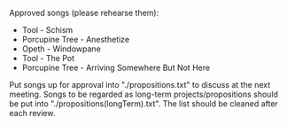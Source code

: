 Approved songs (please rehearse them):

- Tool - Schism
- Porcupine Tree - Anesthetize
- Opeth - Windowpane
- Tool - The Pot
- Porcupine Tree - Arriving Somewhere But Not Here

Put songs up for approval into "./propositions.txt" to discuss at the next meeting. Songs to be regarded as long-term projects/propositions should be put into "./propositions(longTerm).txt".
The list should be cleaned after each review.
